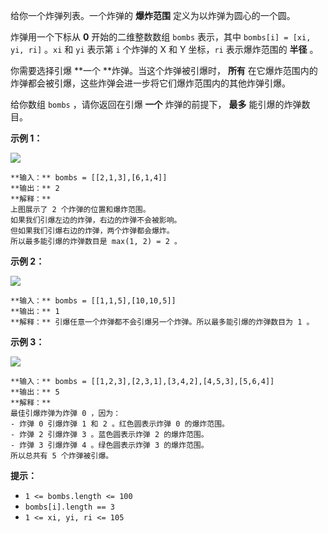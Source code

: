 给你一个炸弹列表。一个炸弹的 **爆炸范围**  定义为以炸弹为圆心的一个圆。

炸弹用一个下标从 **0**  开始的二维整数数组 `bombs` 表示，其中 `bombs[i] = [xi, yi, ri]` 。`xi` 和 `yi`
表示第 `i` 个炸弹的 X 和 Y 坐标，`ri` 表示爆炸范围的 **半径**  。

你需要选择引爆 **一个  **炸弹。当这个炸弹被引爆时， **所有** 在它爆炸范围内的炸弹都会被引爆，这些炸弹会进一步将它们爆炸范围内的其他炸弹引爆。

给你数组 `bombs` ，请你返回在引爆  **一个**  炸弹的前提下， **最多**  能引爆的炸弹数目。



**示例 1：**

![](https://assets.leetcode.com/uploads/2021/11/06/desmos-eg-3.png)

    
    
    **输入：** bombs = [[2,1,3],[6,1,4]]
    **输出：** 2
    **解释：**
    上图展示了 2 个炸弹的位置和爆炸范围。
    如果我们引爆左边的炸弹，右边的炸弹不会被影响。
    但如果我们引爆右边的炸弹，两个炸弹都会爆炸。
    所以最多能引爆的炸弹数目是 max(1, 2) = 2 。
    

**示例 2：**

![](https://assets.leetcode.com/uploads/2021/11/06/desmos-eg-2.png)

    
    
    **输入：** bombs = [[1,1,5],[10,10,5]]
    **输出：** 1
    **解释：** 引爆任意一个炸弹都不会引爆另一个炸弹。所以最多能引爆的炸弹数目为 1 。
    

**示例 3：**

![](https://assets.leetcode.com/uploads/2021/11/07/desmos-eg1.png)

    
    
    **输入：** bombs = [[1,2,3],[2,3,1],[3,4,2],[4,5,3],[5,6,4]]
    **输出：** 5
    **解释：**
    最佳引爆炸弹为炸弹 0 ，因为：
    - 炸弹 0 引爆炸弹 1 和 2 。红色圆表示炸弹 0 的爆炸范围。
    - 炸弹 2 引爆炸弹 3 。蓝色圆表示炸弹 2 的爆炸范围。
    - 炸弹 3 引爆炸弹 4 。绿色圆表示炸弹 3 的爆炸范围。
    所以总共有 5 个炸弹被引爆。
    



**提示：**

  * `1 <= bombs.length <= 100`
  * `bombs[i].length == 3`
  * `1 <= xi, yi, ri <= 105`

